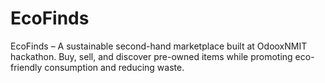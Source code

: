 # EcoFinds
EcoFinds – A sustainable second-hand marketplace built at OdooxNMIT hackathon. Buy, sell, and discover pre-owned items while promoting eco-friendly consumption and reducing waste.
